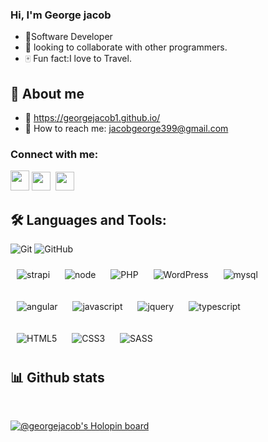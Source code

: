 ### Hi, I'm George jacob 


  

- 🎯Software Developer  
- 📌 looking to collaborate with other programmers.  
- 🀄 Fun fact:I love to Travel.  


##  🎯 About me

- 📝 <a href="https://georgejacob1.github.io/">https://georgejacob1.github.io/</a>
- 📧 How to reach me: <a href="https://mail.google.com/mail/u/0/?to=jacobgeorge399@gmail.com&fs=1&tf=cm">jacobgeorge399@gmail.com</a>


<h3 align="left">Connect with me:</h3>
<a href="https://mail.google.com/mail/u/0/?to=jacobgeorge399@gmail.com&fs=1&tf=cm"><img src="https://cdn-icons-png.flaticon.com/512/5968/5968534.png" height="32" width="30"/></a>
<a href="https://linkedin.com/in/george-jacob-2a4a20224"><img src="https://cdn-icons-png.flaticon.com/512/3536/3536505.png" height="30" width="30"/></a>&nbsp;
<a href="https://instagram.com/g__e__o__r__g__e___"><img src="https://cdn-icons-png.flaticon.com/512/2111/2111463.png" height="30" width="30"/></a>&nbsp;
<!-- <a href="https://www.snapchat.com/add/george_j5730?share_id=yxrjIAb0Sog&locale=en-US"><img src="https://cdn-icons-png.flaticon.com/512/1409/1409941.png" height="30" width="30"/></a>&nbsp;
<a href="https://t.me/Georgejacob1999"><img src="https://cdn-icons-png.flaticon.com/512/3536/3536661.png" height="30" width="30"/></a>&nbsp; -->



<br/>  



## 🛠️ Languages and Tools: 
<p>
<div align="left"> 
<p>
<img alt="Git" src="https://img.shields.io/badge/git%20-%23F05033.svg?&style=for-the-badge&logo=git&logoColor=white"/>
<img alt="GitHub" src="https://img.shields.io/badge/github%20-%23121011.svg?&style=for-the-badge&logo=github&logoColor=white"/></p>
<p>
<img style="margin: 10px" src="https://img.shields.io/badge/strapi-%232E7EEA.svg?style=for-the-badge&logo=strapi&logoColor=white" alt="strapi"/>
<img alt="node" style="margin: 10px" src="https://img.shields.io/badge/node.js-6DA55F?style=for-the-badge&logo=node.js&logoColor=white"/>
<img style="margin: 10px" src="https://img.shields.io/badge/php-%23777BB4.svg?style=for-the-badge&logo=php&logoColor=white" alt="PHP"/>
<img style="margin: 10px" src="https://img.shields.io/badge/WordPress-%23117AC9.svg?style=for-the-badge&logo=WordPress&logoColor=white" alt="WordPress"/>
<img style="margin: 10px" src="https://img.shields.io/badge/mysql-4479A1.svg?style=for-the-badge&logo=mysql&logoColor=white" alt="mysql"/>

<p>
<img style="margin: 10px" src="https://img.shields.io/badge/angular-%23DD0031.svg?style=for-the-badge&logo=angular&logoColor=white" alt="angular"/>
<img alt="javascript" style="margin: 10px" src="https://img.shields.io/badge/javascript-%23323330.svg?style=for-the-badge&logo=javascript&logoColor=%23F7DF1E"/>
<img style="margin: 10px" src="https://img.shields.io/badge/jquery-%230769AD.svg?style=for-the-badge&logo=jquery&logoColor=white" alt="jquery"/>
<img style="margin: 10px" src="https://img.shields.io/badge/typescript-%23007ACC.svg?style=for-the-badge&logo=typescript&logoColor=white" alt="typescript"/>
<p>


<img style="margin: 10px" src="https://img.shields.io/badge/html5-%23E34F26.svg?style=for-the-badge&logo=html5&logoColor=white" alt="HTML5"/>
<img style="margin: 10px" src="https://img.shields.io/badge/css3-%231572B6.svg?style=for-the-badge&logo=css3&logoColor=white" alt="CSS3"/>
<img style="margin: 10px" src="https://img.shields.io/badge/SASS-hotpink.svg?style=for-the-badge&logo=SASS&logoColor=white" alt="SASS"/>
<p>
</div>

  
## 📊 Github stats   
  <p>

 <img  alt="" align= "left" src="https://github-readme-stats.vercel.app/api/top-langs/?username=georgejacob1&langs_count=8&count_private=true&layout=compact&theme=react&hide_border=true&bg_color=0D1117" /></a>

</p>


<br> 
  
  
[![@georgejacob's Holopin board](https://holopin.me/georgejacob)](https://holopin.io/@georgejacob)


</p>












